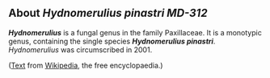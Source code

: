 About *Hydnomerulius pinastri MD-312* 
-------------------------------------



***Hydnomerulius*** is a fungal genus in the family Paxillaceae. It is a
monotypic genus, containing the single species ***Hydnomerulius
pinastri***. *Hydnomerulius* was circumscribed in 2001.

([Text](http://en.wikipedia.org/wiki/Hydnomerulius) from
[Wikipedia](http://en.wikipedia.org/), the free encyclopaedia.)

